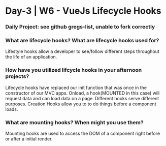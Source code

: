 # Day-3 | W6 - VueJs Lifecycle Hooks

### Daily Project: see github gregs-list, unable to fork correctly

### What are lifecycle hooks? What are lifecycle hooks used for?
Lifestyle hooks allow a developer to see/follow different steps throughout the life of an application.

### How have you utilized lifcycle hooks in your afternoon projects?
Lifecycle hooks have replaced our init function that was once in the constructor of our MVC apps. Onload, a hook(MOUNTED in this case) will request data and can load data on a page. Different hooks serve different purposes. Creation Hooks allow you to to do things before a component loads.

### What are mounting hooks? When might you use them?
Mounting hooks are used to access the DOM of a component right before or after a initial render.